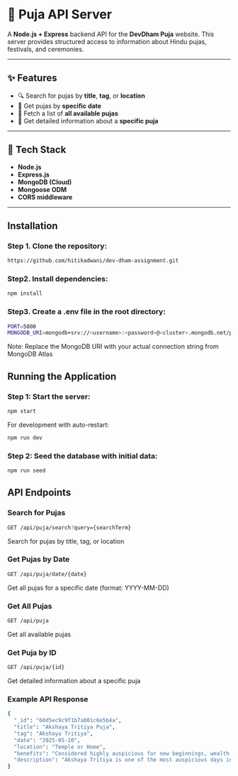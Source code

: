 # 📿 Puja API Server

A **Node.js + Express** backend API for the **DevDham Puja** website. This server provides structured access to information about Hindu pujas, festivals, and ceremonies.

---

## ✨ Features

- 🔍 Search for pujas by **title**, **tag**, or **location**  
- 📅 Get pujas by **specific date**  
- 📃 Fetch a list of **all available pujas**  
- 📖 Get detailed information about a **specific puja**

---

## 🧰 Tech Stack

- **Node.js**
- **Express.js**
- **MongoDB (Cloud)**
- **Mongoose ODM**
- **CORS middleware**

---


## Installation

### Step 1. Clone the repository:
```bash
https://github.com/hitikadwani/dev-dham-assignment.git
```
### Step2. Install dependencies:
```bash
npm install
```
### Step3. Create a .env file in the root directory:
```bash
PORT=5000
MONGODB_URI=mongodb+srv://<username>:<password>@<cluster>.mongodb.net/pujas
```
Note: Replace the MongoDB URI with your actual connection string from MongoDB Atlas


## Running the Application

 

### Step 1: Start the server:


```bash
npm start
```
For development with auto-restart:
```bash
npm run dev
```

### Step 2: Seed the database with initial data:
```bash
npm run seed
``` 




## API Endpoints

### Search for Pujas

```bash
GET /api/puja/search?query={searchTerm}
```

Search for pujas by title, tag, or location

### Get Pujas by Date
```bash
GET /api/puja/date/{date}
```
Get all pujas for a specific date (format: YYYY-MM-DD)


### Get All Pujas
```bash
GET /api/puja
```
Get all available pujas

### Get Puja by ID
```bash
GET /api/puja/{id}
```
Get detailed information about a specific puja

### Example API Response

```bash
{
  "_id": "60d5ec9c9f1b7a001c8e5b4a",
  "title": "Akshaya Tritiya Puja",
  "tag": "Akshaya Tritiya",
  "date": "2025-05-10",
  "location": "Temple or Home",
  "benefits": "Considered highly auspicious for new beginnings, wealth generation, and long-term prosperity.",
  "description": "Akshaya Tritiya is one of the most auspicious days in the Hindu calendar. 'Akshaya' means imperishable or eternal - that which never diminishes. Performing puja on this day is believed to bring unending prosperity."
}
```



